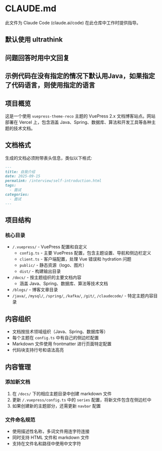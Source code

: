 # CLAUDE.md

此文件为 Claude Code (claude.ai/code) 在此仓库中工作时提供指导。

## 默认使用 ultrathink

## 问题回答时用中文回复

## 示例代码在没有指定的情况下默认用Java，如果指定了代码语言，则使用指定的语言

## 项目概览

这是一个使用 `vuepress-theme-reco` 主题的 VuePress 2.x 文档博客站点。网站部署在 Vercel 上，包含涵盖 Java、Spring、数据库、算法和开发工具等各种主题的技术文档。

## 文档格式

生成的文档必须附带表头信息，类似以下格式:

``` markdown
---
title: 自我介绍
date: 2025-09-15
permalink: /interview/self-introduction.html
tags:
  - 面试
categories:
  - 面试
---
```

## 项目结构

### 核心目录
- `/.vuepress/` - VuePress 配置和自定义
  - `config.ts` - 主要 VuePress 配置，包含主题设置、导航和侧边栏定义
  - `client.ts` - 客户端配置，处理 Vue 错误和 hydration 问题
  - `public/` - 静态资源（logo、图片）
  - `dist/` - 构建输出目录
- `/docs/` - 按主题组织的主要文档内容
  - 涵盖 Java、Spring、数据库、算法等技术文档
- `/blogs/` - 博客文章目录
- `/java/`, `/mysql/`, `/spring/`, `/kafka/`, `/git/`, `/claudecode/` - 特定主题内容目录

## 内容组织
- 文档按技术领域组织（Java、Spring、数据库等）
- 每个主题在 `config.ts` 中有自己的侧边栏配置
- Markdown 文件使用 frontmatter 进行页面特定配置
- 代码块支持行号和语法高亮

## 内容管理

### 添加新文档
1. 在 `/docs/` 下的相应主题目录中创建 markdown 文件
2. 更新 `/.vuepress/config.ts` 中的 `series` 配置，将新文件包含在侧边栏中
3. 如果创建新的主题部分，还需更新 `navbar` 配置

### 文件命名规范
- 使用描述性名称，多词文件用连字符连接
- 同时支持 HTML 文件和 markdown 文件
- 支持在文件名和路径中使用中文字符

